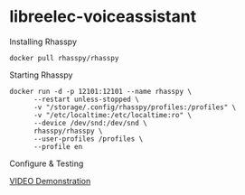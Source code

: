 # libreelec-voiceassistant

Installing Rhasspy
```
docker pull rhasspy/rhasspy
```

Starting Rhasspy
```
docker run -d -p 12101:12101 --name rhasspy \
      --restart unless-stopped \
      -v "/storage/.config/rhasspy/profiles:/profiles" \
      -v "/etc/localtime:/etc/localtime:ro" \
      --device /dev/snd:/dev/snd \
      rhasspy/rhasspy \
      --user-profiles /profiles \
      --profile en
```

Configure & Testing

[VIDEO Demonstration](https://www.youtube.com/channel/UCW3m7xZHa9KA2IqaYUk21aw)



